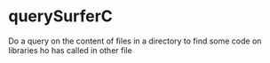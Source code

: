 # querySurferC
Do a query on the content of files in a directory to find some code on libraries ho has called in other file
